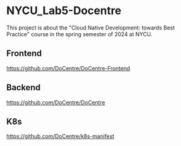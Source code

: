 # NYCU_Lab5-Docentre

This project is about the "Cloud Native Development: towards Best Practice" course in the spring semester of 2024 at NYCU.

## Frontend

https://github.com/DoCentre/DoCentre-Frontend

## Backend

https://github.com/DoCentre/DoCentre

## K8s

https://github.com/DoCentre/k8s-manifest